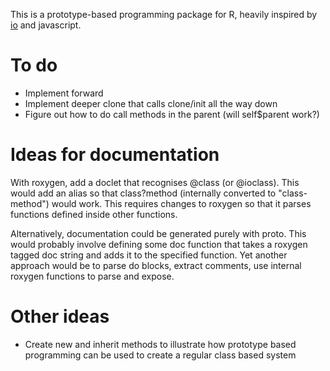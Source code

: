 This is a prototype-based programming package for R, heavily inspired by [io](http://iolanguage.com/) and javascript.

To do
======

 * Implement forward
 * Implement deeper clone that calls clone/init all the way down
 * Figure out how to do call methods in the parent (will self$parent work?)

Ideas for documentation
=======================

With roxygen, add a doclet that recognises @class (or @ioclass).  This would add an alias so that class?method (internally converted to "class-method") would work.  This requires changes to roxygen so that it parses functions defined inside other functions.

Alternatively, documentation could be generated purely with proto.  This would probably involve defining some doc function that takes a roxygen tagged doc string and adds it to the specified function.  Yet another approach would be to parse do blocks, extract comments, use internal roxygen functions to parse and expose.

Other ideas
===========

 * Create new and inherit methods to illustrate how prototype based programming can be used to create a regular class based system
